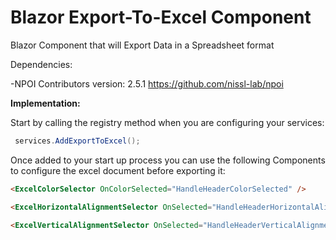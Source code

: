 # Blazor Export-To-Excel Component

Blazor Component that will Export Data in a Spreadsheet format

Dependencies:

-NPOI Contributors version: 2.5.1 https://github.com/nissl-lab/npoi

**Implementation:**

Start by calling the registry method when you are configuring your services:

```csharp
 services.AddExportToExcel();
```

Once added to your start up process you can use the following Components to configure the excel document before exporting it:

```html
<ExcelColorSelector OnColorSelected="HandleHeaderColorSelected" />

<ExcelHorizontalAlignmentSelector OnSelected="HandleHeaderHorizontalAlignmentSelected" />

<ExcelVerticalAlignmentSelector OnSelected="HandleHeaderVerticalAlignmentSelected" />

```
